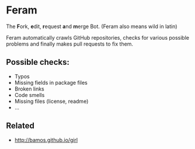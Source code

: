 # Feram

The **F**ork, **e**dit, **r**equest **a**nd **m**erge Bot.
(Feram also means wild in latin)

Feram automatically crawls GitHub repositories,
checks for various possible problems and finally makes
pull requests to fix them.


## Possible checks:

- Typos
- Missing fields in package files
- Broken links
- Code smells
- Missing files (license, readme)
- …


## Related

- http://bamos.github.io/girl
